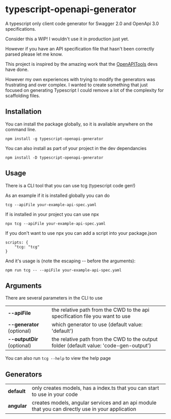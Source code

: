 # typescript-openapi-generator

A typescript only client code generator for Swagger 2.0 and OpenApi 3.0 specifications.

Consider this a WIP! I wouldn't use it in production just yet.

However if you have an API specification file that hasn't been correctly parsed please let me know.

This project is inspired by the amazing work that the [OpenAPITools](https://github.com/OpenAPITools/openapi-generator) devs have done.

However my own experiences with trying to modify the generators was frustrating and over complex.
I wanted to create something that just focused on generating Typescript I could remove a lot of the complexity for scaffolding files.

## Installation

You can install the package globally, so it is available anywhere on the command line.

```
npm install -g typescript-openapi-generator
```

You can also install as part of your project in the dev dependancies

```
npm install -D typescript-openapi-generator
```

## Usage

There is a CLI tool that you can use tcg (typescript code gen!)

As an example if it is installed globally you can do

```
tcg --apiFile your-example-api-spec.yaml
```

If is installed in your project you can use npx

```
npx tcg --apiFile your-example-api-spec.yaml
```

If you don't want to use npx you can add a script into your package.json

```
scripts: {
    "tcg: "tcg"
}
```

And it's usage is (note the escaping -- before the arguments):

```
npm run tcg -- --apiFile your-example-api-spec.yaml
```

## Arguments

There are several parameters in the CLI to use

|                            |                                                                                        |
| -------------------------- | -------------------------------------------------------------------------------------- |
| **--apiFile**              | the relative path from the CWD to the api specification file you want to use           |
| **--generator** (optional) | which generator to use (default value: 'default')                                      |
| **--outputDir** (optional) | the relative path from the CWD to the output folder (default value: 'code-gen-output') |

You can also run `tcg --help` to view the help page

## Generators

|             |                                                                                                  |
| ----------- | ------------------------------------------------------------------------------------------------ |
| **default** | only creates models, has a index.ts that you can start to use in your code                       |
| **angular** | creates models, angular services and an api module that you can directly use in your application |
